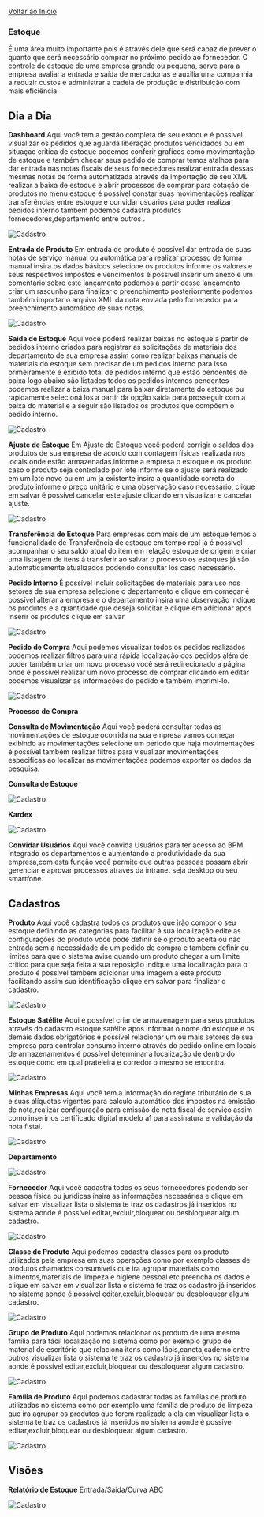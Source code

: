 [Voltar ao Inicio](../README.md)   

### Estoque
É uma área muito importante pois é através dele que será capaz de prever o quanto que será necessário comprar no próximo pedido ao fornecedor.
O controle de estoque de uma empresa grande ou pequena, serve para a empresa avaliar a entrada e saída de mercadorias e auxilia uma companhia a reduzir custos e administrar a cadeia de produção e distribuição com mais eficiência.

## Dia a Dia
**Dashboard**
Aqui você tem a gestão completa de seu estoque é possivel visualizar os pedidos que aguarda liberação produtos vencidados ou em situaçao critica de estoque podemos conferir graficos como movimentação de estoque e também checar seus pedido de comprar temos atalhos para dar entrada nas notas fiscais de seus fornecedores realizar entrada dessas mesmas notas de forma automatizada através da importação de seu XML realizar a baixa de estoque e abrir processos de comprar para cotação de produtos no menu estoque é possivel constar suas movimentações realizar transferências entre estoque e convidar usuarios para poder realizar pedidos interno tambem podemos cadastra produtos fornecedores,departamento entre outros .  

![Cadastro](../prints/ESTOQUE/DIA/diadiaestoque.png)

**Entrada de Produto**
Em entrada de produto é possível dar
entrada de suas notas de serviço manual ou automática para realizar processo de forma manual insira os dados básicos selecione os produtos informe os valores e seus respectivos impostos e vencimentos é possível inserir um anexo e um comentário sobre este lançamento podemos a partir desse lançamento criar um rascunho para finalizar o preenchimento posteriormente podemos também importar o arquivo XML da nota enviada pelo fornecedor para preenchimento automático de suas notas.

![Cadastro](../prints/ESTOQUE/DIA/entradadeprodutoestoque.png)

**Saida de Estoque**
Aqui vocẽ poderá realizar baixas no estoque a partir de pedidos interno criados para registrar as solicitações de materiais dos departamento de sua empresa assim como realizar baixas manuais de materiais do estoque sem precisar de um pedidos interno para isso primeiramente é exibido total de pedidos interno que estão pendentes de baixa logo abaixo são listados todos os pedidos internos pendentes podemos realizar a baixa manual para baixar diretamente do estoque ou rapidamente selecioná los a partir da opção saída para prosseguir com a baixa do material e a seguir são listados os produtos que compõem o pedido interno.

![Cadastro](../prints/ESTOQUE/DIA/saidadeestoque.png)

**Ajuste de Estoque**
Em Ajuste de Estoque você poderá corrigir o saldos dos produtos de sua empresa de acordo com contagem físicas realizada nos locais onde estão armazenadas informe a empresa o estoque e os produto caso o produto seja controlado por lote informe se o ajuste será realizado em um lote novo ou em um ja existente insira a quantidade correta do produto informe o preço unitário e uma observação caso necessário, clique em salvar é possível cancelar este ajuste clicando em visualizar e cancelar ajuste.

![Cadastro](../prints/ESTOQUE/DIA/ajustedeestoque.png)

**Transferência de Estoque**
Para empresas com mais de um estoque temos a funcionalidade de Transferência de estoque em tempo real já é possivel acompanhar o seu saldo atual do item em relação estoque de origem e criar uma listagem de itens á transferir ao salvar o processo os estoques já são automaticamente atualizados podendo consultar los caso necessário.

**Pedido Interno**
É possível incluir solicitações de materiais para uso nos setores de sua empresa selecione o departamento e clique em começar é possível alterar a empresa e o departamento insira uma observação indique os produtos e a quantidade que deseja solicitar e clique em adicionar apos inserir os produtos clique em salvar.

![Cadastro](../prints/ESTOQUE/DIA/pedidointerno.png)

**Pedido de Compra**
Aqui podemos visualizar todos os pedidos realizados podemos realizar filtros para uma rápida localização dos pedidos além de poder também criar um novo processo você será redirecionado a página onde é possível realizar um novo processo de comprar clicando em editar podemos visualizar as informações do pedido e também imprimi-lo.

![Cadastro](../prints/ESTOQUE/DIA/pedidodecompra.png)

**Processo de Compra**

**Consulta de Movimentação**
Aqui você poderá consultar todas as movimentações de estoque ocorrida na sua empresa vamos começar exibindo as movimentações selecione um periodo que haja movimentações é possível também realizar filtros para visualizar movimentações especificas ao localizar as movimentações podemos exportar os dados da pesquisa.

**Consulta de Estoque**

![Cadastro](../prints/ESTOQUE/DIA/consultadeestoque.png)

**Kardex**

![Cadastro](../prints/ESTOQUE/DIA/Kardex.png)

**Convidar Usuários**
Aqui você convida Usuários para ter acesso ao BPM integrado os departamentos e aumentando a produtividade da sua empresa,com esta função você permite que outras pessoas possam abrir gerenciar e aprovar processos através da intranet seja desktop ou seu smartfone.

## Cadastros
**Produto**
Aqui você cadastra todos os produtos que irão compor o seu estoque definindo as categorias para facilitar á sua localização edite as configurações do produto você pode definir se o produto aceita ou não entrada sem a necessidade de um pedido de compra e tambem definir ou limites para que o sistema avise quando um produto chegar a um limite critico para que seja feita a sua reposição indique uma localização para o produto é possivel tambem adicionar uma imagem a este produto facilitando assim sua identificação clique em salvar para finalizar o cadastro.

![Cadastro](../prints/ESTOQUE/CADASTROS/cadastrodoproduto.png)

**Estoque Satélite**
Aqui é possível criar de armazenagem para seus produtos através do cadastro estoque satélite apos informar o nome do estoque e os demais dados obrigatórios é possível relacionar um ou mais setores de sua empresa para controlar consumo interno através do pedido online em locais de armazenamentos é possível determinar a localização de dentro do estoque como em qual prateleira e corredor o mesmo se encontra.

![Cadastro](../prints/ESTOQUE/CADASTROS/estoquesatelite.png)

**Minhas Empresas**
Aqui vocẽ tem a informação do regime tributário de sua e suas alíquotas vigentes para calculo automático dos impostos na emissão de nota,realizar configuração para emissão de nota fiscal de serviço assim como inserir os certificado digital modelo a1 para assinatura e validação da nota fistal.

![Cadastro](../prints/ESTOQUE/CADASTROS/cadastrominhaempressa.png)

**Departamento**

![Cadastro](../prints/ESTOQUE/CADASTROS/cadastrodedepartamento.png)

**Fornecedor**
Aqui você cadastra todos os seus fornecedores podendo ser pessoa física ou jurídicas insira as informações necessárias e clique em salvar em visualizar lista o sistema te traz os cadastros já inseridos no sistema aonde é possível editar,excluir,bloquear ou desbloquear algum cadastro.

![Cadastro](../prints/ESTOQUE/CADASTROS/cadastrodefornecedor.png)

**Classe de Produto**
Aqui podemos cadastra classes para os produto utilizados pela empresa em suas operações como por exemplo classes de produtos chamados
consumíveis que ira agrupar materiais como alimentos,materiais de limpeza e higiene pessoal etc preencha os dados e clique em salvar em visualizar lista o sistema te traz os cadastro já inseridos no sistema aonde é possível editar,excluir,bloquear ou desbloquear algum cadastro.

![Cadastro](../prints/ESTOQUE/CADASTROS/classedeproduto.png)

**Grupo de Produto**
Aqui podemos relacionar os produto de uma mesma família para fácil localização no sistema como por exemplo grupo de material de escritório que relaciona itens como lápis,caneta,caderno entre outros visualizar lista o sistema te traz os cadastro já inseridos no sistema aonde é possível editar,excluir,bloquear ou desbloquear algum cadastro.

![Cadastro](../prints/ESTOQUE/CADASTROS/grupodeproduto.png)

**Família de Produto**
Aqui podemos cadastrar todas as famílias de produto utilizadas no sistema como por exemplo uma família de produto de limpeza que ira agrupar os produtos que forem realizado a ela em visualizar lista o sistema te traz os cadastros já inseridos no sistema aonde é possível editar,excluir,bloquear ou desbloquear algum cadastro.

![Cadastro](../prints/ESTOQUE/CADASTROS/familiadeproduto.png)


## Visões
**Relatório de Estoque**
Entrada/Saida/Curva ABC

![Cadastro](../prints/ESTOQUE/CADASTROS/relatorioagendamento.png)
